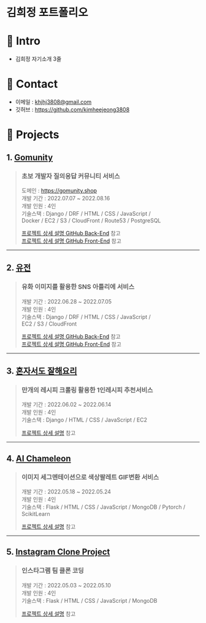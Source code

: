 # 김희정 포트폴리오

# :pushpin: Intro
- 김희정 자기소개 3줄

# :email: Contact
- 이메일 : khjhj3808@gmail.com
- 깃허브 : https://github.com/kimheejeong3808

# :beginner: Projects
## 1. [Gomunity](https://github.com/kimheejeong3808/gomunity)
> ### 초보 개발자 질의응답 커뮤니티 서비스<br/>
>도메인 : https://gomunity.shop<br/>
>개발 기간 : 2022.07.07 ~ 2022.08.16<br/>
>개발 인원 : 4인<br/>
>기술스택 : Django / DRF / HTML / CSS / JavaScript /<br/>
>Docker / EC2 / S3 / CloudFront / Route53 / PostgreSQL
>
>[프로젝트 상세 설명 GitHub Back-End](https://github.com/kimheejeong3808/gomunity) 참고<br/>
>[프로젝트 상세 설명 GitHub Front-End](https://github.com/kimheejeong3808/gomunity_fe) 참고

---

## 2. [유전](https://github.com/kimheejeong3808/yujeon_be)
> ### 유화 이미지를 활용한 SNS 아틀리에 서비스<br/>
>개발 기간 : 2022.06.28 ~ 2022.07.05<br/>
>개발 인원 : 4인<br/>
>기술스택 : Django / DRF / HTML / CSS / JavaScript /<br/>
>EC2 / S3 / CloudFront
>
>[프로젝트 상세 설명 GitHub Back-End](https://github.com/kimheejeong3808/yujeon_be) 참고<br/>
>[프로젝트 상세 설명 GitHub Front-End](https://github.com/kimheejeong3808/yujeon_fe) 참고

---

## 3. [혼자서도 잘해요리](https://github.com/kimheejeong3808/cook_alone)
> ### 만개의 레시피 크롤링 활용한 1인레시피 추천서비스<br/>
>개발 기간 : 2022.06.02 ~ 2022.06.14<br/>
>개발 인원 : 4인<br/>
>기술스택 : Django / HTML / CSS / JavaScript / EC2
>
>[프로젝트 상세 설명](https://github.com/kimheejeong3808/cook_alone) 참고

---

## 4. [AI Chameleon](https://github.com/kimheejeong3808/ai_chameleon)
> ### 이미지 세그멘테이션으로 색상팔레트 GIF변환 서비스<br/>
>개발 기간 : 2022.05.18 ~ 2022.05.24<br/>
>개발 인원 : 4인<br/>
>기술스택 : Flask / HTML / CSS / JavaScript / MongoDB / Pytorch / ScikitLearn
>
>[프로젝트 상세 설명](https://github.com/kimheejeong3808/ai_chameleon) 참고

---

## 5. [Instagram Clone Project](https://github.com/kimheejeong3808/59stargram)
> ### 인스타그램 팀 클론 코딩<br>
>개발 기간 : 2022.05.03 ~ 2022.05.10<br/>
>개발 인원 : 4인<br/>
>기술스택 : Flask / HTML / CSS / JavaScript / MongoDB
>
>[프로젝트 상세 설명](https://github.com/kimheejeong3808/59stargram) 참고
